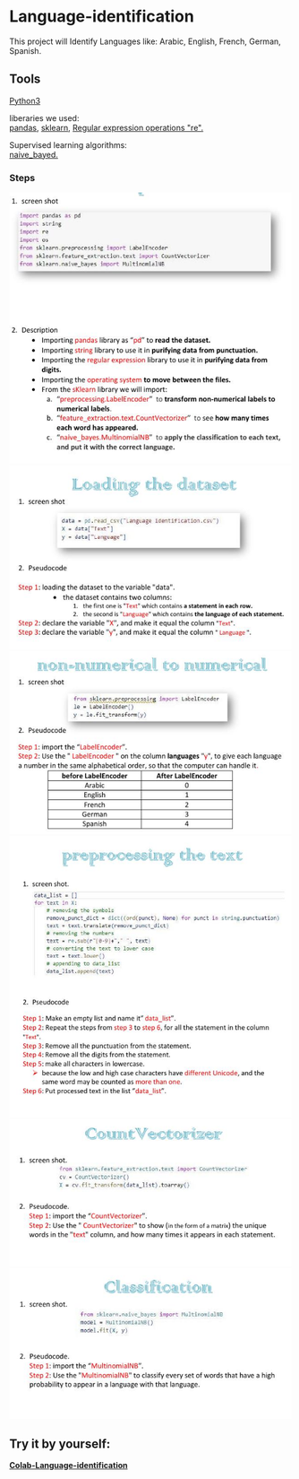 # Language-identification
This project will Identify Languages like:
Arabic, English, French, German, Spanish.


## Tools

[Python3](www.python.org)

liberaries we used:  
[pandas](https://pypi.org/project/pandas2/), 
[sklearn](https://scikit-learn.org/stable/),
[Regular expression operations "re".](https://docs.python.org/3/library/re.html)

Supervised learning algorithms:  
[naive_bayed.](https://scikit-learn.org/stable/modules/naive_bayes.html)

### Steps
![](/steps/1.jpg)
![](/steps/2.jpg)
![](/steps/3.jpg)
![](/steps/4.jpg)
![](/steps/5.jpg)
![](/steps/6.jpg)


## Try it by yourself:
[**Colab-Language-identification**](https://colab.research.google.com/drive/1Y2tEPXGwwDuDve-ecfoY7ZLilqFQOuIy?usp=sharing)



